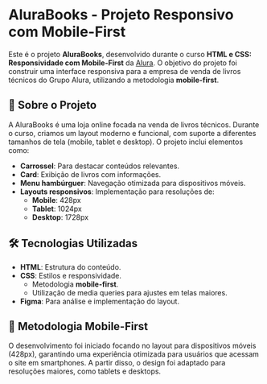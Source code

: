 # AluraBooks - Projeto Responsivo com Mobile-First

Este é o projeto **AluraBooks**, desenvolvido durante o curso **HTML e CSS: Responsividade com Mobile-First** da [Alura](https://www.alura.com.br). O objetivo do projeto foi construir uma interface responsiva para a empresa de venda de livros técnicos do Grupo Alura, utilizando a metodologia **mobile-first**.

## 📖 Sobre o Projeto

A AluraBooks é uma loja online focada na venda de livros técnicos. Durante o curso, criamos um layout moderno e funcional, com suporte a diferentes tamanhos de tela (mobile, tablet e desktop). O projeto inclui elementos como:

- **Carrossel**: Para destacar conteúdos relevantes.
- **Card**: Exibição de livros com informações.
- **Menu hambúrguer**: Navegação otimizada para dispositivos móveis.
- **Layouts responsivos**: Implementação para resoluções de:
  - **Mobile**: 428px
  - **Tablet**: 1024px
  - **Desktop**: 1728px

## 🛠️ Tecnologias Utilizadas

- **HTML**: Estrutura do conteúdo.
- **CSS**: Estilos e responsividade.
  - Metodologia **mobile-first**.
  - Utilização de media queries para ajustes em telas maiores.
- **Figma**: Para análise e implementação do layout.

## 📐 Metodologia Mobile-First

O desenvolvimento foi iniciado focando no layout para dispositivos móveis (428px), garantindo uma experiência otimizada para usuários que acessam o site em smartphones. A partir disso, o design foi adaptado para resoluções maiores, como tablets e desktops.